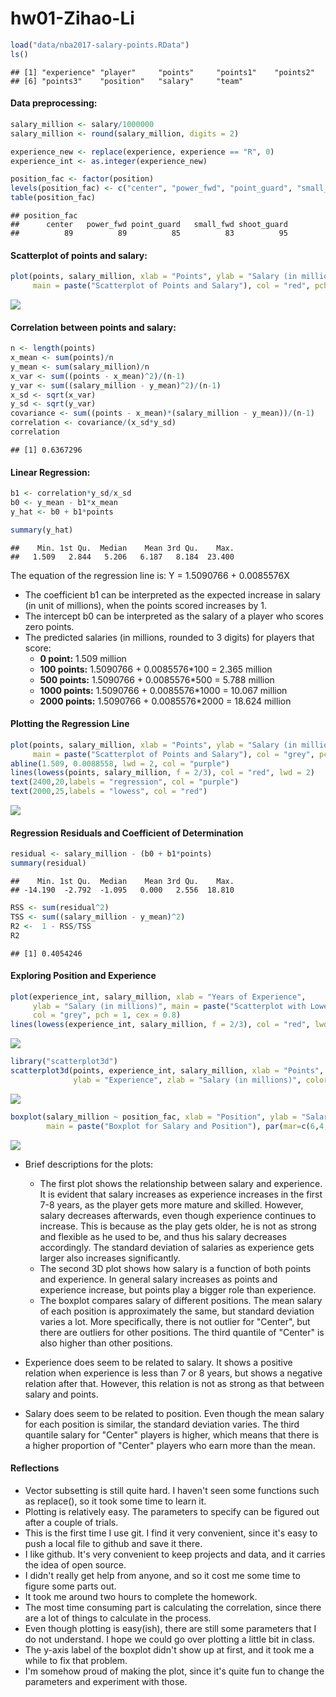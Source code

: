 hw01-Zihao-Li
================

``` r
load("data/nba2017-salary-points.RData")
ls()
```

    ## [1] "experience" "player"     "points"     "points1"    "points2"   
    ## [6] "points3"    "position"   "salary"     "team"

#### Data preprocessing:

``` r
salary_million <- salary/1000000
salary_million <- round(salary_million, digits = 2)

experience_new <- replace(experience, experience == "R", 0)
experience_int <- as.integer(experience_new)

position_fac <- factor(position)
levels(position_fac) <- c("center", "power_fwd", "point_guard", "small_fwd", "shoot_guard")
table(position_fac)
```

    ## position_fac
    ##      center   power_fwd point_guard   small_fwd shoot_guard 
    ##          89          89          85          83          95

#### Scatterplot of points and salary:

``` r
plot(points, salary_million, xlab = "Points", ylab = "Salary (in millions)", 
     main = paste("Scatterplot of Points and Salary"), col = "red", pch = 1, cex = 0.8)
```

<img src="hw01-Zihao-Li_files/figure-markdown_github-ascii_identifiers/unnamed-chunk-3-1.png" style="display: block; margin: auto;" />

#### Correlation between points and salary:

``` r
n <- length(points)
x_mean <- sum(points)/n
y_mean <- sum(salary_million)/n
x_var <- sum((points - x_mean)^2)/(n-1)
y_var <- sum((salary_million - y_mean)^2)/(n-1)
x_sd <- sqrt(x_var)
y_sd <- sqrt(y_var)
covariance <- sum((points - x_mean)*(salary_million - y_mean))/(n-1)
correlation <- covariance/(x_sd*y_sd)
correlation
```

    ## [1] 0.6367296

#### Linear Regression:

``` r
b1 <- correlation*y_sd/x_sd
b0 <- y_mean - b1*x_mean
y_hat <- b0 + b1*points

summary(y_hat)
```

    ##    Min. 1st Qu.  Median    Mean 3rd Qu.    Max. 
    ##   1.509   2.844   5.206   6.187   8.184  23.400

The equation of the regression line is: Y = 1.5090766 + 0.0085576X

-   The coefficient b1 can be interpreted as the expected increase in salary (in unit of millions), when the points scored increases by 1.
-   The intercept b0 can be interpreted as the salary of a player who scores zero points.
-   The predicted salaries (in millions, rounded to 3 digits) for players that score:
    -   **0 point:** 1.509 million
    -   **100 points:** 1.5090766 + 0.0085576\*100 = 2.365 million
    -   **500 points:** 1.5090766 + 0.0085576\*500 = 5.788 million
    -   **1000 points:** 1.5090766 + 0.0085576\*1000 = 10.067 million
    -   **2000 points:** 1.5090766 + 0.0085576\*2000 = 18.624 million

#### Plotting the Regression Line

``` r
plot(points, salary_million, xlab = "Points", ylab = "Salary (in millions)", 
     main = paste("Scatterplot of Points and Salary"), col = "grey", pch = 1, cex = 0.8)
abline(1.509, 0.0088558, lwd = 2, col = "purple")
lines(lowess(points, salary_million, f = 2/3), col = "red", lwd = 2)
text(2400,20,labels = "regression", col = "purple")
text(2000,25,labels = "lowess", col = "red")
```

<img src="hw01-Zihao-Li_files/figure-markdown_github-ascii_identifiers/unnamed-chunk-6-1.png" style="display: block; margin: auto;" />

#### Regression Residuals and Coefficient of Determination

``` r
residual <- salary_million - (b0 + b1*points)
summary(residual)
```

    ##    Min. 1st Qu.  Median    Mean 3rd Qu.    Max. 
    ## -14.190  -2.792  -1.095   0.000   2.556  18.810

``` r
RSS <- sum(residual^2)
TSS <- sum((salary_million - y_mean)^2)
R2 <-  1 - RSS/TSS
R2
```

    ## [1] 0.4054246

#### Exploring Position and Experience

``` r
plot(experience_int, salary_million, xlab = "Years of Experience", 
     ylab = "Salary (in millions)", main = paste("Scatterplot with Lowess Smooth"),
     col = "grey", pch = 1, cex = 0.8)
lines(lowess(experience_int, salary_million, f = 2/3), col = "red", lwd = 2)
```

<img src="hw01-Zihao-Li_files/figure-markdown_github-ascii_identifiers/unnamed-chunk-8-1.png" style="display: block; margin: auto;" />

``` r
library("scatterplot3d")
scatterplot3d(points, experience_int, salary_million, xlab = "Points", 
              ylab = "Experience", zlab = "Salary (in millions)", color = "red")
```

<img src="hw01-Zihao-Li_files/figure-markdown_github-ascii_identifiers/unnamed-chunk-8-2.png" style="display: block; margin: auto;" />

``` r
boxplot(salary_million ~ position_fac, xlab = "Position", ylab = "Salary (in millions)", 
        main = paste("Boxplot for Salary and Position"), par(mar=c(6,4,4,4)))
```

<img src="hw01-Zihao-Li_files/figure-markdown_github-ascii_identifiers/unnamed-chunk-8-3.png" style="display: block; margin: auto;" />

-   Brief descriptions for the plots:
    -   The first plot shows the relationship between salary and experience. It is evident that salary increases as experience increases in the first 7-8 years, as the player gets more mature and skilled. However, salary decreases afterwards, even though experience continues to increase. This is because as the play gets older, he is not as strong and flexible as he used to be, and thus his salary decreases accordingly. The standard deviation of salaries as experience gets larger also increases significantly.
    -   The second 3D plot shows how salary is a function of both points and experience. In general salary increases as points and experience increase, but points play a bigger role than experience.
    -   The boxplot compares salary of different positions. The mean salary of each position is approximately the same, but standard deviation varies a lot. More specifically, there is not outlier for "Center", but there are outliers for other positions. The third quantile of "Center" is also higher than other positions.
-   Experience does seem to be related to salary. It shows a positive relation when experience is less than 7 or 8 years, but shows a negative relation after that. However, this relation is not as strong as that between salary and points.

-   Salary does seem to be related to position. Even though the mean salary for each position is similar, the standard deviation varies. The third quantile salary for "Center" players is higher, which means that there is a higher proportion of "Center" players who earn more than the mean.

#### Reflections

-   Vector subsetting is still quite hard. I haven't seen some functions such as replace(), so it took some time to learn it.
-   Plotting is relatively easy. The parameters to specify can be figured out after a couple of trials.
-   This is the first time I use git. I find it very convenient, since it's easy to push a local file to github and save it there.
-   I like github. It's very convenient to keep projects and data, and it carries the idea of open source.
-   I didn't really get help from anyone, and so it cost me some time to figure some parts out.
-   It took me around two hours to complete the homework.
-   The most time consuming part is calculating the correlation, since there are a lot of things to calculate in the process.
-   Even though plotting is easy(ish), there are still some parameters that I do not understand. I hope we could go over plotting a little bit in class.
-   The y-axis label of the boxplot didn't show up at first, and it took me a while to fix that problem.
-   I'm somehow proud of making the plot, since it's quite fun to change the parameters and experiment with those.
